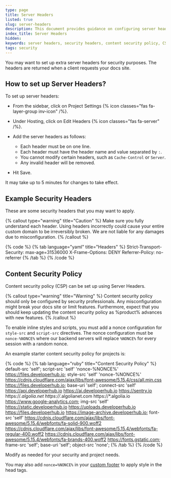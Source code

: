 ```yaml
---
type: page
title: Server Headers
listed: true
slug: server-headers
description: This document provides guidance on configuring server headers for your documentation site.
index_title: Server Headers
hidden: 
keywords: server headers, security headers, content security policy, CSP, HTTP headers, strict transport security, X-Frame-Options, Referrer-Policy, nonce, custom headers, docs hosting, security configuration
tags: security
---
```



You may want to set up extra server headers for security purposes. The headers are returned when a client requests your docs site.

## How to set up Server Headers?

To set up server headers:

- From the sidebar, click on Project Settings {% icon classes="fas fa-layer-group inv-icon" /%}.
- Under Hosting, click on Edit Headers {% icon classes="fas fa-server" /%}.
- Add the server headers as follows:
    - Each header must be on one line.
    - Each header must have the header name and value separated by `:`.
    - You cannot modify certain headers, such as `Cache-Control` or `Server`.
    - Any invalid header will be removed.

- Hit Save.

It may take up to 5 minutes for changes to take effect.

## Example Security Headers

These are some security headers that you may want to apply.


{% callout type="warning" title="Caution" %}
Make sure you fully understand each header. Using headers incorrectly could cause your entire custom domain to be irreversibly broken. We are not liable for any damages due to misconfiguration.
{% /callout %}



{% code %}
{% tab language="yaml" title="Headers" %}
Strict-Transport-Security: max-age=31536000
X-Frame-Options: DENY
Referrer-Policy: no-referrer
{% /tab %}
{% /code %}


## Content Security Policy

Content security policy (CSP) can be set up using Server Headers.


{% callout type="warning" title="Warning" %}
Content security policy should only be configured by security professionals. Any misconfiguration might break your docs site or limit features. Furthermore, expect that you should keep updating the content security policy as %product% advances with new features.
{% /callout %}


To enable inline styles and scripts, you must add a nonce configuration for `style-src`  and `script-src` directives. The nonce configuration must be `nonce-%NONCE%` where our backend servers will replace `%NONCE%` for every session with a random nonce.

An example starter content security policy for projects is:


{% code %}
{% tab language="ruby" title="Content Security Policy" %}
default-src 'self';
script-src 'self' 'nonce-%NONCE%' https://files.developerhub.io;
style-src 'self' 'nonce-%NONCE%' https://cdnjs.cloudflare.com/ajax/libs/font-awesome/5.15.4/css/all.min.css https://files.developerhub.io;
base-uri 'self';
connect-src 'self' https://api.developerhub.io https://ai.developerhub.io https://sentry.io https://*.algolia.net https://*.algolianet.com https://*.algolia.io https://www.google-analytics.com;
img-src 'self' https://static.developerhub.io https://uploads.developerhub.io https://files.developerhub.io https://image-archive.developerhub.io;
font-src 'self' https://cdnjs.cloudflare.com/ajax/libs/font-awesome/5.15.4/webfonts/fa-solid-900.woff2 https://cdnjs.cloudflare.com/ajax/libs/font-awesome/5.15.4/webfonts/fa-regular-400.woff2
https://cdnjs.cloudflare.com/ajax/libs/font-awesome/5.15.4/webfonts/fa-brands-400.woff2 https://fonts.gstatic.com;
frame-src 'self';
base-uri 'self';
object-src 'none';
{% /tab %}
{% /code %}


Modify as needed for your security and project needs.

You may also add `nonce=%NONCE%` in your [custom footer](/support-center/custom-footer) to apply style in the head tags.

